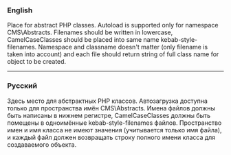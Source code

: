 ### English
Place for abstract PHP classes. Autoload is supported only for namespace CMS\Abstracts. Filenames should be written in lowercase, CamelCaseClasses should be placed into same name kebab-style-filenames. Namespace and classname doesn't matter (only filename is taken into account) and each file should return string of full class name for object to be created.

---
### Русский
Здесь место для абстрактных PHP классов. Автозагрузка доступна только для пространства имён CMS\Abstracts. Имена файлов должны быть написаны в нижнем регистре, CamelCaseClasses должны быть помещены в одноимённые kebab-style-filenames файлов. Пространство имен и имя класса не имеют значения (учитывается только имя файла), и каждый файл должен возвращать строку полного имени класса для создаваемого объекта.